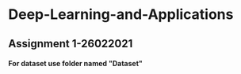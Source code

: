 # Deep-Learning-and-Applications

## Assignment 1-26022021
#### For dataset use folder named "Dataset"
